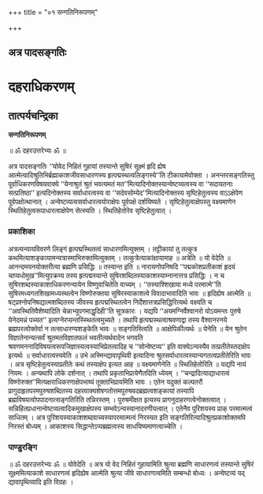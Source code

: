 +++
title = "०१ सन्गतिनिरूपणम्"

+++


## अत्र पादसङ्गतिः

# **दहराधिकरणम्**

## **तात्पर्यचन्द्रिका**

**सन्गतिनिरूपणम्**

॥ ॐ दहरउत्तरेभ्यः ॐ ॥

अत्र पादसङ्गतिः ‘‘योवेद निहितं गुहायां तस्यान्ते सुषिरं सूक्ष्मं हृदि ह्येष आत्मेत्यादिश्रुतिभिर्ब्रह्माकाशजीवसाधारणस्य हृत्पद्मस्थत्वलिङ्गस्ये’’ति टीकायामेवोक्ता । अनन्तरसङ्गतिस्तु पूर्वाधिकरणविषयवाक्ये ‘‘येनाश्रुतं श्रुतं भवत्यमतं मत’’मित्यादिनोक्तस्यान्वेष्टव्यत्वस्य वा ‘‘सदायतनाः सत्प्रतिष्ठा’’ इत्यदिनोक्तस्य सर्वाधारत्वस्य वा ‘‘सदेवसोम्येद’’मित्यादिनोक्तस्य सृष्टिहेतुत्वस्य वाऽऽक्षेपेण पूर्वपक्षोत्थानात् । अन्वेष्टव्यत्वसर्वाधारत्वयोराक्षेपः पूर्वपक्षे दर्शयिष्यते । सृष्टिहेतुत्वाक्षेपस्तु वक्ष्यमाणेन स्थितिहेतुत्वरूपाधारत्वाक्षेपेण सेत्स्यति । स्थितिहेतोरेव सृष्टिहेतुत्वात् ।

### **प्रकाशिका**

अत्रत्यन्यायविवरणे लिङ्गं हृत्पद्मस्थितत्वं साधारणमित्युक्तम् । तट्टीकायां तु तत्कुत्र कथमित्याशङ्कायामन्यत्रास्माभिरुक्तमित्युक्तम् । तत्कुत्रेत्याकांक्षायामाह ॥ अत्रेति ॥ यो वेदेति ॥ आनन्दमयनयोक्तरीत्या ब्रह्मणि प्रसिद्धिः ॥ तस्यान्त इति ॥ नारायणोपनिषदि ‘‘पद्मकोशप्रतीकाशं हृदयं चाप्यधोमुख’’मित्युपक्रम्य तस्य हृत्पद्मस्यान्ते सुषिरशब्दितस्याकाशस्याम्नानात्तत्र प्रसिद्धिः । न च सुषिरशब्दस्याकाशाधिकरणन्यायेन विष्णुवाचितेति वाच्यम् । ‘‘तस्याश्शिखाया मध्ये परमात्मे’’ति सुषिरमध्यगतशिखामध्यस्थत्वेन विष्णोरुक्तया सुषिरस्याकाशत्वे विवादाभावादिति भावः ॥ हृदिह्येष आत्मेति ॥ षट्प्रश्नोपनिषद्यात्मशब्दितस्य जीवस्य हृत्पद्मस्थितत्वेन निर्देशात्तत्रप्रसिद्धिरित्यर्थः वक्ष्यति च ‘‘अवस्थितिवैशेष्यादिति चेन्नाभ्युपगमाद्धृदिही’’ति सूत्रकारः । यद्यपि ‘‘अयमग्निर्वैश्वानरो योऽयमन्तः पुरुषे येनेदमन्नं पच्यत’’ इत्यग्नेरप्यन्तस्स्थितत्वमुच्यते । तथापि हृत्पद्मस्थत्वाश्रवणाद्वा तस्य वैश्वानरनये ब्रह्मपरत्वोक्तेर्वा न तत्साधारण्यशङ्केति भावः ॥ सङ्गतिस्त्विति ॥ आक्षेपिकीत्यर्थः ॥ येनेति ॥ येन श्रुतेन विज्ञातेनान्यत्सर्वं श्रुतमतविज्ञातफलं भवतीत्यर्थवादेन भगवति श्रवणमननादिविषयत्वरूपजिज्ञास्यत्वस्याभिप्रेतत्वादिह च ‘‘सोन्वेष्टव्य’’ इति वाक्येऽन्यस्यैव तत्प्रतीतेस्तदाक्षेप इत्यर्थः ॥ सर्वाधारत्वस्यवेति ॥ उभे अस्मिन्द्यावापृथिवी इत्यादिना श्रुतसर्वाधारत्वस्यान्यगतत्वप्रतीतेरिति भावः । अत्र सृष्टिहेतुत्वस्याप्रतीतेः कथं तस्याक्षेप इत्यत आह ॥ वक्ष्यमाणेनेति ॥ स्थितिहेतोरिति ॥ यद्यपि नायं नियमः । अन्यथापि लोके दर्शनात् । तथापि प्रकृताभिप्रायेणैतदिति ध्येयम् । ‘‘चन्द्रादित्याद्याधारत्वं विष्णोरुक्त’’मित्यक्षराधिकरणाक्षेपभाष्यं तूक्ताभिप्रायमिति भावः । एतेन यदुक्तं कल्पतरौ प्रागुदाहृतपरमपुरुषशब्दितस्य दहरवाक्यशेषगतोत्तमपुरुषवदब्रह्मत्वशङ्कायां तस्यापि ब्रह्मविषयत्वोपपादनात्सङ्गतिरिति तन्निरस्तम् । पुरुषमीक्षत इत्यस्य प्रागनुदाहरणत्वेनोक्तत्वात् । सन्निहितप्रधानान्वेष्टव्यत्वादिकमुखाक्षेपस्य सम्भवेऽन्यस्यानादरणीयत्वात् । एतेनैव पुरिशयस्य प्राक् परमात्मत्वं साधितम् । अत्र पुरिशयस्याकाशशब्दवाच्यस्यापरमात्मत्वं निरस्यत इति सङ्गतिरित्यादिश्रुतप्रकाशोक्तमपि निरस्तं बोध्यम् । आकाशस्य सिद्धान्तेऽप्यब्रह्मत्वस्य साधयिष्यमाणत्वाच्चेति ।

### **पाण्डुरङ्गि**

॥ ॐ दहरउत्तरेभ्यः ॐ ॥ योवेदेति ॥ अत्र यो वेद निहितं गुहायामिति श्रुत्या ब्रह्मणि साधारणत्वं तस्यान्ते सुषिरं सूक्ष्ममित्याकाशे साधारणत्वं हृदिह्येष आत्मेति श्रुत्या जीवे साधारणत्वमिति सम्बन्धो बोध्यः । अन्वेष्टव्यं यद् द्यावापृथिव्यादि इति विग्रहः ।

